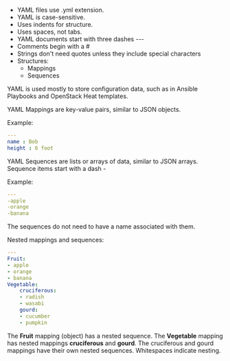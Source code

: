 - YAML files use .yml extension.
- YAML is case-sensitive.
- Uses indents for structure.
- Uses spaces, not tabs.
- YAML documents start with three dashes ---
- Comments begin with a #
- Strings don't need quotes unless they include special characters
- Structures:
    - Mappings
	- Sequences

YAML is used mostly to store configuration data, such as in Ansible Playbooks and OpenStack Heat templates.

YAML Mappings are key-value pairs, similar to JSON objects.

Example:
```yaml
---
name : Bob
height : 6 foot
```
YAML Sequences are lists or arrays of data, similar to JSON arrays. Sequence items start with a dash -

Example:
```yaml
---
-apple
-orange
-banana
```
The sequences do not need to have a name associated with them.

Nested mappings and sequences:
```yaml
---
Fruit:
- apple
- orange
- banana
Vegetable:
    cruciferous:
    - radish
    - wasabi
    gourd:
    - cucumber
    - pumpkin
```
The **Fruit** mapping (object) has a nested sequence. The **Vegetable** mapping has nested mappings **cruciferous** and **gourd**. The cruciferous and gourd mappings have their own nested sequences. Whitespaces indicate nesting.
